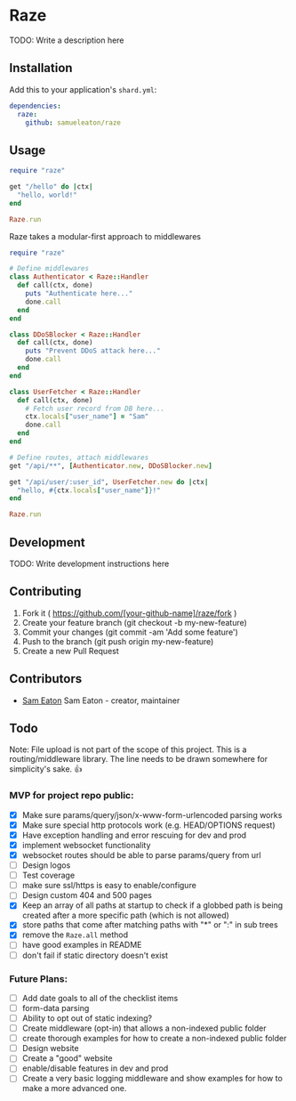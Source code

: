 # Raze

TODO: Write a description here

## Installation

Add this to your application's `shard.yml`:

```yaml
dependencies:
  raze:
    github: samueleaton/raze
```

## Usage

```ruby
require "raze"

get "/hello" do |ctx|
  "hello, world!"
end

Raze.run
```


Raze takes a modular-first approach to middlewares

```ruby
require "raze"

# Define middlewares
class Authenticator < Raze::Handler
  def call(ctx, done)
    puts "Authenticate here..."
    done.call
  end
end

class DDoSBlocker < Raze::Handler
  def call(ctx, done)
    puts "Prevent DDoS attack here..."
    done.call
  end
end

class UserFetcher < Raze::Handler
  def call(ctx, done)
    # Fetch user record from DB here...
    ctx.locals["user_name"] = "Sam"
    done.call
  end
end

# Define routes, attach middlewares
get "/api/**", [Authenticator.new, DDoSBlocker.new]

get "/api/user/:user_id", UserFetcher.new do |ctx|
  "hello, #{ctx.locals["user_name"]}!"
end

Raze.run
```


## Development

TODO: Write development instructions here

## Contributing

1. Fork it ( https://github.com/[your-github-name]/raze/fork )
2. Create your feature branch (git checkout -b my-new-feature)
3. Commit your changes (git commit -am 'Add some feature')
4. Push to the branch (git push origin my-new-feature)
5. Create a new Pull Request

## Contributors

- [Sam Eaton](https://github.com/samueleaton) Sam Eaton - creator, maintainer

## Todo

Note: File upload is not part of the scope of this project. This is a routing/middleware library. The line needs to be drawn somewhere for simplicity's sake. 👍

### MVP for project repo public:

- [x] Make sure params/query/json/x-www-form-urlencoded parsing works
- [x] Make sure special http protocols work (e.g. HEAD/OPTIONS request)
- [x] Have exception handling and error rescuing for dev and prod
- [x] implement websocket functionality
- [x] websocket routes should be able to parse params/query from url
- [ ] Design logos
- [ ] Test coverage
- [ ] make sure ssl/https is easy to enable/configure
- [ ] Design custom 404 and 500 pages
- [x] Keep an array of all paths at startup to check if a globbed path is being created after a more specific path (which is not allowed)
- [x] store paths that come after matching paths with "*" or ":" in sub trees
- [x] remove the `Raze.all` method
- [ ] have good examples in README
- [ ] don't fail if static directory doesn't exist

### Future Plans:

- [ ] Add date goals to all of the checklist items
- [ ] form-data parsing
- [ ] Ability to opt out of static indexing?
- [ ] Create middleware (opt-in) that allows a non-indexed public folder
- [ ] create thorough examples for how to create a non-indexed public folder
- [ ] Design website
- [ ] Create a "good" website
- [ ] enable/disable features in dev and prod
- [ ] Create a very basic logging middleware and show examples for how to make a more advanced one.
